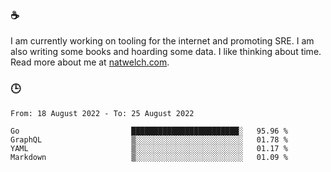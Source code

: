 ### ☕

I am currently working on tooling for the internet and promoting SRE. I am also writing some books and hoarding some data. I like thinking about time. Read more about me at [natwelch.com](https://natwelch.com).

### 🕒

<!--START_SECTION:waka-->

```text
From: 18 August 2022 - To: 25 August 2022

Go                         ████████████████████████░   95.96 %
GraphQL                    ▒░░░░░░░░░░░░░░░░░░░░░░░░   01.78 %
YAML                       ▒░░░░░░░░░░░░░░░░░░░░░░░░   01.17 %
Markdown                   ▒░░░░░░░░░░░░░░░░░░░░░░░░   01.09 %
```

<!--END_SECTION:waka-->
